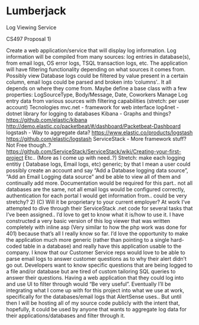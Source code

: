 # Lumberjack
Log Viewing Service

CS497 Proposal
1)

Create a web application/service that will display log information. Log information will be compiled from many sources: log entries in database(s), from email logs, OS error logs, TSQL transaction logs, etc. The application will have filtering functionality depending on what sources it comes from. Possibly view Database logs could be filtered by value present in a certain column, email logs could be parsed and broken into ‘columns’.. It all depends on where they come from. Maybe define a base class with a few properties: LogSourceType, Body/Message, Date, 
Coworkers
Manage Log entry data from various sources with filtering capabilities  (stretch: per user account)
Tecnologies
mvc.net - framework for web interface
log4net - dotnet library for logging to databases
Kibana - Graphs and things?
https://github.com/elastic/kibana      
http://demo.elastic.co/packetbeat/#/dashboard/Packetbeat-Dashboard
logstash - Way to aggregate data?
https://www.elastic.co/products/logstash          
https://github.com/elastic/logstash
ServiceStack - More framework stuff? Not Free though..?
https://github.com/ServiceStack/ServiceStack/wiki/Creating-your-first-project
Etc.. (More as I come up with need..?)
Stretch: make each logging entitiy ( Database logs, Email logs, etc) generic; by that I mean a user could  possibly create an account and say “Add a Database logging data source”, “Add an Email Logging data source”  and be able to view all of them and continually add more. Documentation would be required for this part.. not all databases are the same, not all email logs would be configured correctly, authentication for each portal I would get information from.. could be very stretchy?
2)
(C) Will it be proprietary to your current employer?
At work I’ve attempted to dive through their ServiceStack .net code for several tasks that I’ve been assigned.. I’d love to get to know what it is/how to use it. I have constructed a very basic version of this log viewer that was written completely with inline asp (Very similar to how the php work was done for 401) because that’s all I really know so far. I’d love the opportunity to make the application much more generic (rather than pointing to a single hard-coded table in a database) and really have this application usable to the company. I know that our Customer Service reps would love to be able to parse email logs to answer customer questions as to why their alert didn’t go out. Developers want to know specific questions that are being logged to a file and/or database but are tired of custom tailoring SQL queries to answer their questions. Having a web application that they could log into and use UI to filter through would “Be very useful”.
Eventually I’ll be integrating what I come up with for this project into what we use at work, specifically for the databases/email logs that AlertSense uses.. But until then I will be hosting all of my source code publicly with the intent that, hopefully, it could be used by anyone that wants to aggregate log data for their applications/databases and filter through it. 
